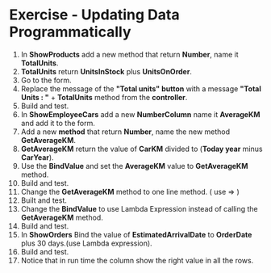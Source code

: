 ﻿# Exercise - Updating Data Programmatically
 
1. In **ShowProducts** add a new method that return **Number**, name it **TotalUnits**.
2. **TotalUnits** return **UnitsInStock** plus **UnitsOnOrder**.
3. Go to the form.
4. Replace the message of the **"Total units" button** with a message **"Total Units : "** + **TotalUnits** method from the **controller**.
5. Build and test.
6. In **ShowEmployeeCars** add a new **NumberColumn** name it **AverageKM** and add it to the form.
7. Add a new **method** that return **Number**, name the new method **GetAverageKM**.
8. **GetAverageKM** return the value of **CarKM** divided to (**Today year** minus **CarYear**).  
9. Use the **BindValue** and set the **AverageKM** value to **GetAverageKM** method. 
10. Build and test.
11. Change the **GetAverageKM** method to one line method. ( use => )
12. Built and test.
13. Change the **BindValue** to use Lambda Expression instead of calling the **GetAverageKM** method.
14. Build and test.
15. In **ShowOrders** Bind the value of **EstimatedArrivalDate** to **OrderDate** plus 30 days.(use Lambda expression).
16. Build and test.
17. Notice that in run time the column show the right value in all the rows.

     